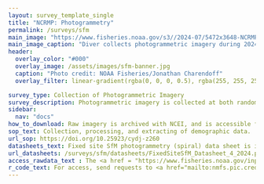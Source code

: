 ```yaml
---
layout: survey_template_single
title: "NCRMP: Photogrammetry"
permalink: /surveys/sfm
main_image: "https://www.fisheries.noaa.gov/s3//2024-07/5472x3648-NCRMP-diver-Maui-Fisheries-PIFSC.JPG" # default image
main_image_caption: "Diver collects photogrammetric imagery during 2024 NCRMP in the Main Hawaiian Islands. Credit: NOAA NMFS/Lori Luers."
header:
  overlay_color: "#000"
  overlay_image: /assets/images/sfm-banner.jpg
  caption: "Photo credit: NOAA Fisheries/Jonathan Charendoff"
  overlay_filter: linear-gradient(rgba(0, 0, 0, 0.5), rgba(255, 255, 255, 0.5))

survey_type: Collection of Photogrammetric Imagery
survey_description: Photogrammetric imagery is collected at both random and fixed sites. The images can then be processed into 3D coral models, from which various data can be extracted. Starting in 2024, coral demographic data was exclusively collected in this manner. Structural complexity, bleaching, urchin, and corallivory estimates have also been extracted from photogrammetry models with funding from other CRCP projects. More photogrammetry community resources are available on <a href ="https://www.lai-network.org/" target = "_blank">LAI-NETWORK</a> (How-to documents, Training, and more).
sidebar:
  nav: "docs"
how_to_download: Raw imagery is archived with NCEI, and is accessible for download by request via OER portal. Both imagery and products are also accessible via NODD Google Cloud Bucket (send requests to <a href = "mailto:nmfs.pic.credinfo@noaa.gov">nmfs.pic.credinfo@noaa.gov</a>).  For non-NCRMP data extracted from imagery, see the NCEI collection for <a href ="https://www.ncei.noaa.gov/access/metadata/landing-page/bin/iso?id=gov.noaa.nodc:PIFSC-SfM-DerivedData" target ="_blank">SfM-derived data</a>.
sop_text: Collection, processing, and extracting of demographic data.
url_sop: https://doi.org/10.25923/cydj-z260
datasheets_text: Fixed site SfM photogrammetry (spiral) data sheet is included below (random sites are recorded on fish data sheets). <br><i>3D print <a href = "https://www.ncei.noaa.gov/data/oceans/coris/data/NOAA/ncrmp/Sfm_spiral_survey_drum_6in.stl" target ="_blank">6in</a>  and <a href = "https://www.ncei.noaa.gov/data/oceans/coris/data/NOAA/ncrmp/Sfm_spiral_survey_drum_8in.stl" target = "_blank">8in</a> drums to collect SfM spiral imagery.</i>
url_datasheets: /surveys/sfm/datasheets/FixedSiteSfM_Datasheet_4_2024.pdf
access_rawdata_text : The <a href = "https://www.fisheries.noaa.gov/inport/item/63090" target = "_blank">InPort metadata catalog</a> describes the imagery and extracted data (note - records are unvailable when being updated).  Raw imagery is acccessible on our <a href= "https://console.cloud.google.com/storage/browser/nmfs_odp_pifsc/PIFSC/ESD/ARP/Photogrammetric%20Imagery" target ="_blank">Google Cloud Bucket</a>, and is archived with NCEI and available on the <a href ="https://www.ncei.noaa.gov/access/ocean-exploration/video/" target = "_blank"> OER Portal</a>.
r_code_text: For access, send requests to <a href="mailto:nmfs.pic.credinfo@noaa.gov">nmfs.pic.credinfo@noaa.gov</a>.
---
```

